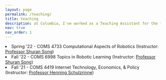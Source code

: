 ```yaml
---
layout: page
permalink: /teaching/
title: teaching
description: at Columbia, I've worked as a Teaching Assistant for the following courses
nav: true
nav_order: 1
---
```


<li>Spring '22 - COMS 4733 Computational Aspects of Robotics (Instructor: <a href='https://www.cs.columbia.edu/~shurans/'>Professor Shuran Song</a>)</li>
<li>Fall '22 - COMS 6998 Topics in Robotic Learning (Instructor: <a href='https://www.cs.columbia.edu/~shurans/'>Professor Shuran Song</a>)</li>
<li>Fall '21 - COMS 4419 Internet Technology, Economics, & Policy (Instructor: <a href='https://www.cs.columbia.edu/~hgs/'>Professor Henning Schulzrinne</a>)</li>
